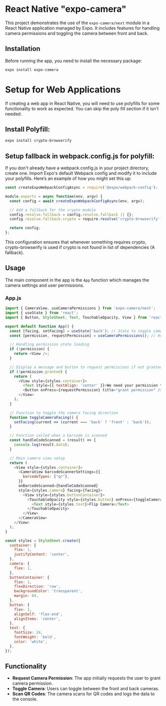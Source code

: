 # React Native "expo-camera"

This project demonstrates the use of the `expo-camera/next` module in a React Native application managed by Expo. It includes features for handling camera permissions and toggling the camera between front and back.

## Installation

Before running the app, you need to install the necessary package:

```bash
expo install expo-camera
```

# Setup for Web Applications

If creating a web app in React Native, you will need to use polyfills for some functionality to work as expected. You can skip the poly fill section if it isn't needed.

## Install Polyfill:

```bash
expo install crypto-browserify
```

## Setup fallback in webpack.config.js for polyfill:
If you don't already have a webpack.config.js in your project directory, create one. Import Expo's default Webpack config and modify it to include your polyfills. Here’s an example of how you might set this up:

```javascript
const createExpoWebpackConfigAsync = require('@expo/webpack-config');

module.exports = async function(env, argv) {
  const config = await createExpoWebpackConfigAsync(env, argv);

  // Add a fallback for the crypto module
  config.resolve.fallback = config.resolve.fallback || {};
  config.resolve.fallback.crypto = require.resolve('crypto-browserify');

  return config;
};
```

This configuration ensures that whenever something requires crypto, crypto-browserify is used if crypto is not found in list of dependencies (A fallback).

## Usage

The main component in the app is the `App` function which manages the camera settings and user permissions.

### App.js

```javascript
import { CameraView, useCameraPermissions } from 'expo-camera/next';
import { useState } from 'react';
import { Button, StyleSheet, Text, TouchableOpacity, View } from 'react-native';

export default function App() {
  const [facing, setFacing] = useState('back'); // State to toggle camera facing direction
  const [permission, requestPermission] = useCameraPermissions(); // Hook to request camera permissions

  // Handling permission state loading
  if (!permission) {
    return <View />;
  }

  // Display a message and button to request permissions if not granted
  if (!permission.granted) {
    return (
      <View style={styles.container}>
        <Text style={{ textAlign: 'center' }}>We need your permission to show the camera</Text>
        <Button onPress={requestPermission} title="grant permission" />
      </View>
    );
  }

  // Function to toggle the camera facing direction
  function toggleCameraFacing() {
    setFacing(current => (current === 'back' ? 'front' : 'back'));
  }

  // Function called when a barcode is scanned
  const handleCodeScanned = (result) => {
    console.log(result.data);
  }

  // Main camera view setup
  return (
    <View style={styles.container}>
      <CameraView barcodeScannerSettings={{
        barcodeTypes: ["qr"],
      }}
      onBarcodeScanned={handleCodeScanned}
      style={styles.camera} facing={facing}>
        <View style={styles.buttonContainer}>
          <TouchableOpacity style={styles.button} onPress={toggleCameraFacing}>
            <Text style={styles.text}>Flip Camera</Text>
          </TouchableOpacity>
        </View>
      </CameraView>
    </View>
  );
}

const styles = StyleSheet.create({
  container: {
    flex: 1,
    justifyContent: 'center',
  },
  camera: {
    flex: 1,
  },
  buttonContainer: {
    flex: 1,
    flexDirection: 'row',
    backgroundColor: 'transparent',
    margin: 64,
  },
  button: {
    flex: 1,
    alignSelf: 'flex-end',
    alignItems: 'center',
  },
  text: {
    fontSize: 24,
    fontWeight: 'bold',
    color: 'white',
  },
});
```


## Functionality

- **Request Camera Permission**: The app initially requests the user to grant camera permission.
- **Toggle Camera**: Users can toggle between the front and back cameras.
- **Scan QR Codes**: The camera scans for QR codes and logs the data to the console.
